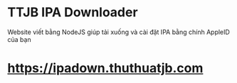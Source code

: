 # TTJB IPA Downloader
Website viết bằng NodeJS giúp tải xuống và cài đặt IPA bằng chính AppleID của bạn
# https://ipadown.thuthuatjb.com
